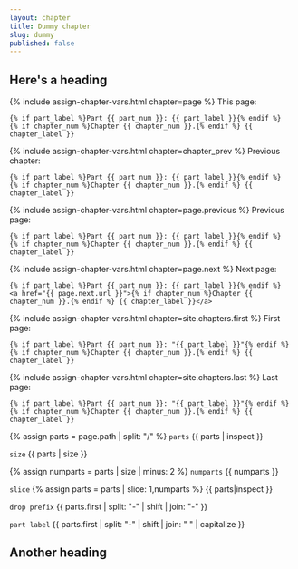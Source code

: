 ```yaml
---
layout: chapter
title: Dummy chapter
slug: dummy
published: false
---
```


## Here's a heading

{% include assign-chapter-vars.html chapter=page %}
This page:

    {% if part_label %}Part {{ part_num }}: {{ part_label }}{% endif %}
    {% if chapter_num %}Chapter {{ chapter_num }}.{% endif %} {{ chapter_label }}
    
{% include assign-chapter-vars.html chapter=chapter_prev %}
Previous chapter:

    {% if part_label %}Part {{ part_num }}: {{ part_label }}{% endif %}
    {% if chapter_num %}Chapter {{ chapter_num }}.{% endif %} {{ chapter_label }}

{% include assign-chapter-vars.html chapter=page.previous %}
Previous page:

    {% if part_label %}Part {{ part_num }}: {{ part_label }}{% endif %}
    {% if chapter_num %}Chapter {{ chapter_num }}.{% endif %} {{ chapter_label }}
    
{% include assign-chapter-vars.html chapter=page.next %}
Next page:

    {% if part_label %}Part {{ part_num }}: {{ part_label }}{% endif %}
    <a href="{{ page.next.url }}">{% if chapter_num %}Chapter {{ chapter_num }}.{% endif %} {{ chapter_label }}</a>

{% include assign-chapter-vars.html chapter=site.chapters.first %}
First page:

    {% if part_label %}Part {{ part_num }}: "{{ part_label }}"{% endif %}
    {% if chapter_num %}Chapter {{ chapter_num }}.{% endif %} {{ chapter_label }}

{% include assign-chapter-vars.html chapter=site.chapters.last %}
Last page:

    {% if part_label %}Part {{ part_num }}: "{{ part_label }}"{% endif %}
    {% if chapter_num %}Chapter {{ chapter_num }}.{% endif %} {{ chapter_label }}

{% assign parts = page.path | split: "/" %}
`parts` {{ parts | inspect }}

`size` {{ parts | size }}

{% assign numparts = parts | size | minus: 2 %}
`numparts` {{ numparts }}

`slice` {% assign parts = parts | slice: 1,numparts %} {{ parts|inspect }}

`drop prefix` {{ parts.first | split: "-" | shift | join: "-" }}

`part label` {{ parts.first | split: "-" | shift | join: " " | capitalize }}

## Another heading
